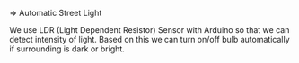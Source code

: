 
=> Automatic Street Light

We use LDR (Light Dependent Resistor) Sensor with Arduino so that we can detect intensity of light.
Based on this we can turn on/off bulb automatically if surrounding is dark or bright.
